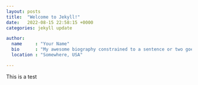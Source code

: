```yaml
---
layout: posts
title:  "Welcome to Jekyll!"
date:   2022-08-15 22:58:15 +0000
categories: jekyll update

author:
  name     : "Your Name"
  bio      : "My awesome biography constrained to a sentence or two goes here."
  location : "Somewhere, USA"

---
```


This is a test